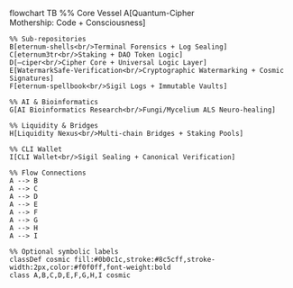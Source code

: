 flowchart TB
    %% Core Vessel
    A[Quantum-Cipher<br/>Mothership: Code + Consciousness]

    %% Sub-repositories
    B[eternum-shells<br/>Terminal Forensics + Log Sealing]
    C[eternum3tr<br/>Staking + DAO Token Logic]
    D[–ciper<br/>Cipher Core + Universal Logic Layer]
    E[WatermarkSafe-Verification<br/>Cryptographic Watermarking + Cosmic Signatures]
    F[eternum-spellbook<br/>Sigil Logs + Immutable Vaults]

    %% AI & Bioinformatics
    G[AI Bioinformatics Research<br/>Fungi/Mycelium ALS Neuro-healing]

    %% Liquidity & Bridges
    H[Liquidity Nexus<br/>Multi-chain Bridges + Staking Pools]

    %% CLI Wallet
    I[CLI Wallet<br/>Sigil Sealing + Canonical Verification]

    %% Flow Connections
    A --> B
    A --> C
    A --> D
    A --> E
    A --> F
    A --> G
    A --> H
    A --> I

    %% Optional symbolic labels
    classDef cosmic fill:#0b0c1c,stroke:#8c5cff,stroke-width:2px,color:#f0f0ff,font-weight:bold
    class A,B,C,D,E,F,G,H,I cosmic